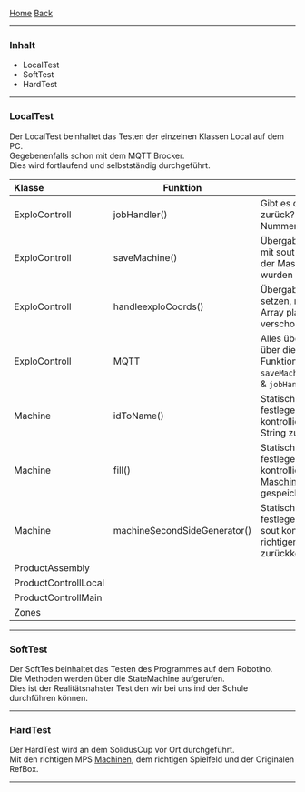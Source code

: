 [Home](home) [Back](DokuSolidus)  

----------

### Inhalt ###
- LocalTest
- SoftTest
- HardTest

----------

### LocalTest ###

Der LocalTest beinhaltet das Testen der einzelnen Klassen Local auf dem PC.  
Gegebenenfalls schon mit dem MQTT Brocker.  
Dies wird fortlaufend und selbstständig durchgeführt. 

| Klasse| Funktion | Beschreibung| I.O.| 
| :------- | --- | --- | :---- |
| ExploControll|jobHandler()|Gibt es die Richtige Koordinate zurück? Ändern der Robi Nummer (1,2,3) |X |
| ExploControll|saveMachine()|Übergabewerte statisch setzen mit sout kontrollieren ob In & Out der Maschine richtig gespeichert wurden |X |
| ExploControll|handleexploCoords()| Übergabewert (Array) statisch setzen, mit sout testen ob jeder Array platz um eins nach hinten verschoben wurde|X |
| ExploControll|MQTT|Alles über MQTT senden und über die Run Methode  die Funktionen `saveMachine()`,`handleexploCoords` & `jobHandler()` aufrufen  |X |
|Machine|idToName() |Statischer Übergabewert festlegen(int), mit sout kontrollieren ob der richtige String zurückkommt |X|  
|Machine|fill() |Statischer Übergabewert festlegen([Maschine](Machine)), mit sout kontrollieren ob die richtigen [Maschinen](Machine) in der HMap gespeichert wurden |X|
|Machine|machineSecondSideGenerator() |Statischer Übergabewert festlegen(int & [Koordinaten](Coord)), mit sout kontrollieren ob die richtigen [Maschinen](Machine) zurückkommt |X|
| ProductAssembly| | ||
| ProductControllLocal||||
| ProductControllMain| |||
| Zones||||
----------

### SoftTest ###

Der SoftTes beinhaltet das Testen des Programmes auf dem Robotino.  
Die Methoden werden über die StateMachine aufgerufen.  
Dies ist der Realitätsnahster Test den wir bei uns ind der Schule durchführen können.  

----------

### HardTest ###

Der HardTest wird an dem SolidusCup vor Ort durchgeführt.  
Mit den richtigen MPS [Machinen](Machine), dem richtigen Spielfeld und der Originalen RefBox.  

----------